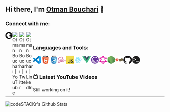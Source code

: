 ## Hi there, I'm [Otman Bouchari][website] 👋

<!-- ## Latest course

<div align="center">
  <table border="0" cellspacing="0" cellpadding="0">
    <thead>
      <tr>
        <th>
          <strong><a href="https://realworldjamstack.dev/">realworldjamstack.dev</a></strong>
        </th>
      </tr>
    </thead>
    <tbody>
      <tr>
        <td>
          <a href="https://realworldjamstack.dev/">
            <img
              alt="Learn jamstack by building realworld apps"
              src="https://images.ctfassets.net/ka0lider8v0h/4JO8QwBbdxXt27CFhXpZiQ/da2a164875985d27126dc9fae2db5c0b/real-world-jamstack.gif"
            />
          </a>
        </td>
      </tr>
    </tbody>
  </table>
</div> -->


<!-- ## I'm a Developer, and Teacher!
- 🥳 I Just released a new course [Real world jamstack](https://realworldjamstack.dev/)
- 🌱 I’m currently learning everything JAMstack 🤣
- 👯 I’m looking to collaborate with other content creators
- ⚡ Fun fact: I love BBQ -->

### Connect with me:

[<img align="left" alt="obouchari.me" width="22px" src="https://raw.githubusercontent.com/iconic/open-iconic/master/svg/globe.svg" />][website]
[<img align="left" alt="Otman Bouchari | YouTube" width="22px" src="https://cdn.jsdelivr.net/npm/simple-icons@v3/icons/youtube.svg" />][youtube]
[<img align="left" alt="Otman Bouchari | Twitter" width="22px" src="https://cdn.jsdelivr.net/npm/simple-icons@v3/icons/twitter.svg" />][twitter]
[<img align="left" alt="Otman Bouchari | LinkedIn" width="22px" src="https://cdn.jsdelivr.net/npm/simple-icons@v3/icons/linkedin.svg" />][linkedin]


<br />

### Languages and Tools:

<img align="left" alt="Visual Studio Code" width="26px" src="https://raw.githubusercontent.com/github/explore/80688e429a7d4ef2fca1e82350fe8e3517d3494d/topics/visual-studio-code/visual-studio-code.png" />

<img align="left" alt="HTML5" width="26px" src="https://raw.githubusercontent.com/github/explore/80688e429a7d4ef2fca1e82350fe8e3517d3494d/topics/html/html.png" />

<img align="left" alt="CSS3" width="26px" src="https://raw.githubusercontent.com/github/explore/80688e429a7d4ef2fca1e82350fe8e3517d3494d/topics/css/css.png" />

<img align="left" alt="Sass" width="26px" src="https://raw.githubusercontent.com/github/explore/80688e429a7d4ef2fca1e82350fe8e3517d3494d/topics/sass/sass.png" />

<img align="left" alt="JavaScript" width="26px" 
src="https://raw.githubusercontent.com/github/explore/80688e429a7d4ef2fca1e82350fe8e3517d3494d/topics/javascript/javascript.png" />

<img align="left" alt="React" width="26px" src="https://raw.githubusercontent.com/github/explore/80688e429a7d4ef2fca1e82350fe8e3517d3494d/topics/react/react.png" />

<img align="left" alt="Vue" width="26px" src="https://raw.githubusercontent.com/github/explore/80688e429a7d4ef2fca1e82350fe8e3517d3494d/topics/vue/vue.png" />

<img align="left" alt="Gatsby" width="26px" src="https://raw.githubusercontent.com/github/explore/e94815998e4e0713912fed477a1f346ec04c3da2/topics/gatsby/gatsby.png" />

<img align="left" alt="GraphQL" width="26px" src="https://raw.githubusercontent.com/github/explore/80688e429a7d4ef2fca1e82350fe8e3517d3494d/topics/graphql/graphql.png" />

<img align="left" alt="Node.js" width="26px" src="https://raw.githubusercontent.com/github/explore/80688e429a7d4ef2fca1e82350fe8e3517d3494d/topics/nodejs/nodejs.png" />

<img align="left" alt="Git" width="26px" src="https://raw.githubusercontent.com/github/explore/80688e429a7d4ef2fca1e82350fe8e3517d3494d/topics/git/git.png" />

<img align="left" alt="GitHub" width="26px" src="https://raw.githubusercontent.com/github/explore/78df643247d429f6cc873026c0622819ad797942/topics/github/github.png" />

<img align="left" alt="HTML5" width="26px" src="https://raw.githubusercontent.com/github/explore/80688e429a7d4ef2fca1e82350fe8e3517d3494d/topics/terminal/terminal.png" />

<br />
<br />


### 📺 Latest YouTube Videos
<!-- YOUTUBE:START -->
Still working on it!
<!-- - [Creating  Gatsbyjs  Recipes for Tailwindcss and Contentful](https://www.youtube.com/watch?v=4mr-iqdsz-Q)
- [Live Stream - Migrate a plain React app to Gatsby](https://www.youtube.com/watch?v=uTQFVmnGB7o)
- [02 Build a social network app using the JAMstack - CRUD](https://www.youtube.com/watch?v=QQhTuESUP4A)
- [Prevent css grid items stretch](https://www.youtube.com/watch?v=DGoeAUB9VLQ)
- [01 Build a social network app using the JAMstack - Project setup and Auth](https://www.youtube.com/watch?v=L6-z15IvZ3k) -->
<!-- YOUTUBE:END -->

<!-- --- -->

<!-- ### 📕 Latest Blog Posts -->
<!-- BLOG-POST-LIST:START -->
<!-- - [Getting Started with Gatsbyjs recipes](https://khaledgarbaya.net/articles/getting-started-with-gatsbyjs-recipes)
- [Gatsby As a Replacement for Create-react-app](https://khaledgarbaya.net/articles/gatsby-as-a-replacement-for-create-react-app)
- [Tl;Dr GraphQL](https://khaledgarbaya.net/articles/tl-dr-graphql)
- [How to create a node js command line tool with yargs middleware](https://khaledgarbaya.net/articles/how-to-create-a-node-js-command-line-tool-with-yargs-middleware)
- [Moving from create-react-app to Gatsby.js](https://khaledgarbaya.net/articles/moving-from-create-react-app-to-gatsby-js) -->
<!-- BLOG-POST-LIST:END -->

---

<img align="left" alt="codeSTACKr's Github Stats" src="https://github-readme-stats.vercel.app/api?username=obouchari&show_icons=true&hide_border=true" />

[website]: https://obouchari.me
[twitter]: https://twitter.com/obouchari
[youtube]: https://www.youtube.com/channel/UChLDblifp0g9hs7BKJTdLNQ
[linkedin]: https://linkedin.com/in/obouchari
